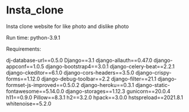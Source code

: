 # Insta_clone
Insta clone website for like photo and dislike photo

Run time: 
python-3.9.1

Requirements:

dj-database-url==0.5.0
Django==3.1
django-allauth==0.47.0
django-appconf==1.0.5
django-bootstrap4==3.0.1
django-celery-beat==2.2.1
django-ckeditor==6.1.0
django-cors-headers==3.5.0
django-crispy-forms==1.12.0
django-debug-toolbar==2.2
django-filter==21.1
django-formset-js-improved==0.5.0.2
django-heroku==0.3.1
django-static-fontawesome==5.14.0.0
django-storages==1.12.3
gunicorn==20.0.4
h11==0.9.0
Pillow==8.3.1
h2==3.2.0
hpack==3.0.0
hstspreload==2021.8.1
whitenoise==5.2.0


